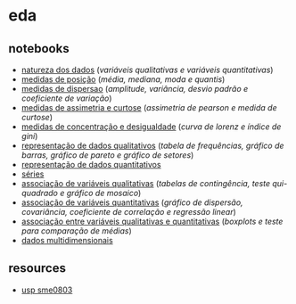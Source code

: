 # eda

## notebooks
- [natureza dos dados](https://github.com/joaopaulq/eda/blob/main/notebooks/1_natureza_dos_dados.ipynb) (*variáveis qualitativas e variáveis quantitativas*) 
- [medidas de posição](https://github.com/joaopaulq/eda/blob/main/notebooks/2_medidas_de_posicao.ipynb) (*média, mediana, moda e quantis*) 
- [medidas de dispersao](https://github.com/joaopaulq/eda/blob/main/notebooks/3_medidas_de_dispersao.ipynb) (*amplitude, variância, desvio padrão e coeficiente de variação*) 
- [medidas de assimetria e curtose](https://github.com/joaopaulq/eda/blob/main/notebooks/4_medidas_de_assimetria_curtose.ipynb) (*assimetria de pearson e medida de curtose*)
- [medidas de concentração e desigualdade](https://github.com/joaopaulq/eda/blob/main/notebooks/5_medidas_de_concentracao_desigualdade.ipynb) (*curva de lorenz e índice de gini*)
- [representação de dados qualitativos](https://github.com/joaopaulq/eda/blob/main/notebooks/6_representacao_dados_qualitativos.ipynb) (*tabela de frequências, gráfico de barras, gráfico de pareto e gráfico de setores*) 
- [representação de dados quantitativos](https://github.com/joaopaulq/eda/blob/main/notebooks/7_representacao_dados_quantitativos.ipynb)
- [séries](https://github.com/joaopaulq/eda/blob/main/notebooks/8_series.ipynb)
- [associação de variáveis qualitativas](https://github.com/joaopaulq/eda/blob/main/notebooks/9a_associacao_variavies.ipynb) (*tabelas de contingência,
teste qui-quadrado e gráfico de mosaico*)
- [associação de variáveis quantitativas](https://github.com/joaopaulq/eda/blob/main/notebooks/9b_associacao_variaveis.ipynb) (*gráfico de dispersão,
covariância, coeficiente de correlação e regressão linear*)
- [associação entre variáveis qualitativas e quantitativas](https://github.com/joaopaulq/eda/blob/main/notebooks/9c_associacao_variaveis.ipynb) (*boxplots e teste para
comparação de médias*)
- [dados multidimensionais](https://github.com/joaopaulq/eda/blob/main/notebooks/10_dados_multidimensionais.ipynb)

## resources
- [usp sme0803](https://edisciplinas.usp.br/course/view.php?id=86206)
